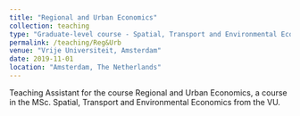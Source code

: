 ```yaml
---
title: "Regional and Urban Economics"
collection: teaching
type: "Graduate-level course - Spatial, Transport and Environmental Economics"
permalink: /teaching/Reg&Urb
venue: "Vrije Universiteit, Amsterdam"
date: 2019-11-01
location: "Amsterdam, The Netherlands"
---
```


Teaching Assistant for the course Regional and Urban Economics, a course in the MSc. Spatial, Transport and Environmental Economics from the VU. 

